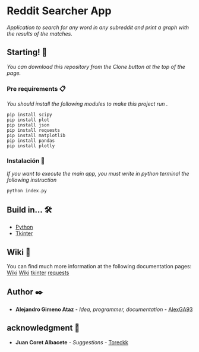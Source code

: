 # Reddit Searcher App

_Application to search for any word in any subreddit and print a graph with the results of the matches._

## Starting! 🚀

_You can download this repository from the Clone button at the top of the page._

### Pre requirements 📋

_You should install the following modules to make this project run ._

```
pip install scipy
pip install plot
pip install json
pip install requests
pip install matplotlib
pip install pandas
pip install plotly
```

### Instalación 🔧

_If you want to execute the main app, you must write in python terminal the following instruction_

```
python index.py
```

## Build in... 🛠️

- [Python](https://www.python.org/)
- [Tkinter](https://docs.python.org/3/library/tk.html)

## Wiki 📖

You can find much more information at the following documentation pages:
[Wiki](https://en.wikipedia.org/wiki/Tkinter)
[Wiki](https://en.wikipedia.org/wiki/Matplotlib)
[tkinter](https://docs.python.org/3/library/tk.html)
[requests](https://2.python-requests.org/en/master/)

## Author ✒️

- **Alejandro Gimeno Ataz** - _Idea, programmer, documentation_ - [AlexGA93](https://github.com/AlexGA93)

## acknowledgment 🎁

- **Juan Coret Albacete** - _Suggestions_ - [Toreckk](https://github.com/Toreckk)
